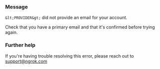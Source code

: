 
### Message
`&lt;PROVIDER&gt;` did not provide an email for your account.

Check that you have a primary email and that it's confirmed before trying again.

### Further help
If you're having trouble resolving this error, please reach out to [support@ngrok.com](mailto:support@ngrok.com?subject=Help%20with%20ERR_NGROK_5510)

